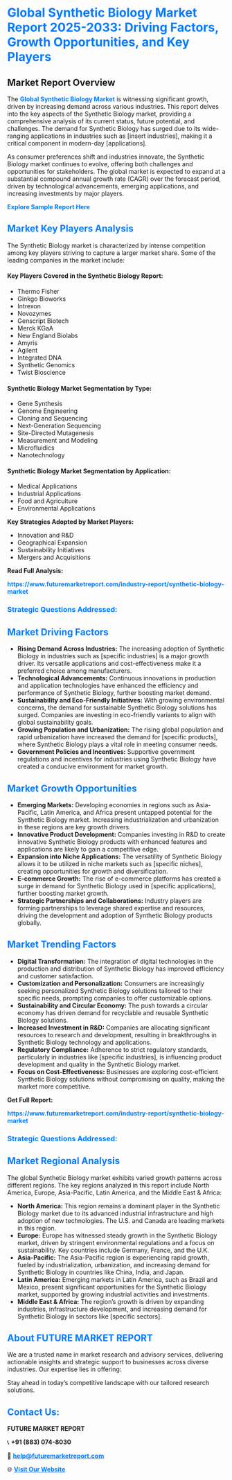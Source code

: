 <h1 style="color: #007BFF;">Global Synthetic Biology Market Report 2025-2033: Driving Factors, Growth Opportunities, and Key Players</h1>

<section id="overview">
<h2>Market Report Overview</h2>
<p>The <a href="https://www.futuremarketreport.com/industry-report/synthetic-biology-market" style="color: #007BFF; text-decoration: none;"><strong>Global Synthetic Biology Market</strong></a> is witnessing significant growth, driven by increasing demand across various industries. This report delves into the key aspects of the Synthetic Biology market, providing a comprehensive analysis of its current status, future potential, and challenges. The demand for Synthetic Biology has surged due to its wide-ranging applications in industries such as [insert industries], making it a critical component in modern-day [applications].</p>
<p>As consumer preferences shift and industries innovate, the Synthetic Biology market continues to evolve, offering both challenges and opportunities for stakeholders. The global market is expected to expand at a substantial compound annual growth rate (CAGR) over the forecast period, driven by technological advancements, emerging applications, and increasing investments by major players.</p>
</section>

<section id="overview">
<p><a href="https://www.futuremarketreport.com/request-sample/reportId=82648" style="color: #007BFF; text-decoration: none;"><strong>Explore Sample Report Here</strong></a></p>
</section>

<section id="key-players">
<h2 style="color: #007BFF;">Market Key Players Analysis</h2>
<p>The Synthetic Biology market is characterized by intense competition among key players striving to capture a larger market share. Some of the leading companies in the market include:</p>
<h4>Key Players Covered in the Synthetic Biology Report:</h4>
<ul><li>Thermo Fisher</li><li>Ginkgo Bioworks</li><li>Intrexon</li><li>Novozymes</li><li>Genscript Biotech</li><li>Merck KGaA</li><li>New England Biolabs</li><li>Amyris</li><li>Agilent</li><li>Integrated DNA</li><li>Synthetic Genomics</li><li>Twist Bioscience</li></ul>
<h4>Synthetic Biology Market Segmentation by Type:</h4>
<ul><li>Gene Synthesis</li><li>Genome Engineering</li><li>Cloning and Sequencing</li><li>Next-Generation Sequencing</li><li>Site-Directed Mutagenesis</li><li>Measurement and Modeling</li><li>Microfluidics</li><li>Nanotechnology</li></ul>

<h4>Synthetic Biology Market Segmentation by Application:</h4>
<ul><li>Medical Applications</li><li>Industrial Applications</li><li>Food and Agriculture</li><li>Environmental Applications</li></ul>
<p><strong>Key Strategies Adopted by Market Players:</strong></p>
<ul>
<li>Innovation and R&D</li>
<li>Geographical Expansion</li>
<li>Sustainability Initiatives</li>
<li>Mergers and Acquisitions</li>
</ul>
</section>

<section>
<p><strong>Read Full Analysis: </strong></p><a href="https://www.futuremarketreport.com/industry-report/synthetic-biology-market" style="color: #007BFF; text-decoration: none;"><strong>https://www.futuremarketreport.com/industry-report/synthetic-biology-market</strong></a>
<h3 style="color: #007BFF;">Strategic Questions Addressed:</h3>
</section>

<section id="driving-factors">
<h2 style="color: #007BFF;">Market Driving Factors</h2>
<ul>
<li><strong>Rising Demand Across Industries:</strong> The increasing adoption of Synthetic Biology in industries such as [specific industries] is a major growth driver. Its versatile applications and cost-effectiveness make it a preferred choice among manufacturers.</li>
<li><strong>Technological Advancements:</strong> Continuous innovations in production and application technologies have enhanced the efficiency and performance of Synthetic Biology, further boosting market demand.</li>
<li><strong>Sustainability and Eco-Friendly Initiatives:</strong> With growing environmental concerns, the demand for sustainable Synthetic Biology solutions has surged. Companies are investing in eco-friendly variants to align with global sustainability goals.</li>
<li><strong>Growing Population and Urbanization:</strong> The rising global population and rapid urbanization have increased the demand for [specific products], where Synthetic Biology plays a vital role in meeting consumer needs.</li>
<li><strong>Government Policies and Incentives:</strong> Supportive government regulations and incentives for industries using Synthetic Biology have created a conducive environment for market growth.</li>
</ul>
</section>

<section id="growth-opportunities">
<h2 style="color: #007BFF;">Market Growth Opportunities</h2>
<ul>
<li><strong>Emerging Markets:</strong> Developing economies in regions such as Asia-Pacific, Latin America, and Africa present untapped potential for the Synthetic Biology market. Increasing industrialization and urbanization in these regions are key growth drivers.</li>
<li><strong>Innovative Product Development:</strong> Companies investing in R&D to create innovative Synthetic Biology products with enhanced features and applications are likely to gain a competitive edge.</li>
<li><strong>Expansion into Niche Applications:</strong> The versatility of Synthetic Biology allows it to be utilized in niche markets such as [specific niches], creating opportunities for growth and diversification.</li>
<li><strong>E-commerce Growth:</strong> The rise of e-commerce platforms has created a surge in demand for Synthetic Biology used in [specific applications], further boosting market growth.</li>
<li><strong>Strategic Partnerships and Collaborations:</strong> Industry players are forming partnerships to leverage shared expertise and resources, driving the development and adoption of Synthetic Biology products globally.</li>
</ul>
</section>

<section id="trending-factors">
<h2 style="color: #007BFF;">Market Trending Factors</h2>
<ul>
<li><strong>Digital Transformation:</strong> The integration of digital technologies in the production and distribution of Synthetic Biology has improved efficiency and customer satisfaction.</li>
<li><strong>Customization and Personalization:</strong> Consumers are increasingly seeking personalized Synthetic Biology solutions tailored to their specific needs, prompting companies to offer customizable options.</li>
<li><strong>Sustainability and Circular Economy:</strong> The push towards a circular economy has driven demand for recyclable and reusable Synthetic Biology solutions.</li>
<li><strong>Increased Investment in R&D:</strong> Companies are allocating significant resources to research and development, resulting in breakthroughs in Synthetic Biology technology and applications.</li>
<li><strong>Regulatory Compliance:</strong> Adherence to strict regulatory standards, particularly in industries like [specific industries], is influencing product development and quality in the Synthetic Biology market.</li>
<li><strong>Focus on Cost-Effectiveness:</strong> Businesses are exploring cost-efficient Synthetic Biology solutions without compromising on quality, making the market more competitive.</li>
</ul>
</section>

<section>
<p><strong>Get Full Report: </strong></p><a href="https://www.futuremarketreport.com/industry-report/synthetic-biology-market" style="color: #007BFF; text-decoration: none;"><strong>https://www.futuremarketreport.com/industry-report/synthetic-biology-market</strong></a>
<h3 style="color: #007BFF;">Strategic Questions Addressed:</h3>
</section>


<section id="regional-analysis">
<h2 style="color: #007BFF;">Market Regional Analysis</h2>
<p>The global Synthetic Biology market exhibits varied growth patterns across different regions. The key regions analyzed in this report include North America, Europe, Asia-Pacific, Latin America, and the Middle East & Africa:</p>
<ul>
<li><strong>North America:</strong> This region remains a dominant player in the Synthetic Biology market due to its advanced industrial infrastructure and high adoption of new technologies. The U.S. and Canada are leading markets in this region.</li>
<li><strong>Europe:</strong> Europe has witnessed steady growth in the Synthetic Biology market, driven by stringent environmental regulations and a focus on sustainability. Key countries include Germany, France, and the U.K.</li>
<li><strong>Asia-Pacific:</strong> The Asia-Pacific region is experiencing rapid growth, fueled by industrialization, urbanization, and increasing demand for Synthetic Biology in countries like China, India, and Japan.</li>
<li><strong>Latin America:</strong> Emerging markets in Latin America, such as Brazil and Mexico, present significant opportunities for the Synthetic Biology market, supported by growing industrial activities and investments.</li>
<li><strong>Middle East & Africa:</strong> The region’s growth is driven by expanding industries, infrastructure development, and increasing demand for Synthetic Biology in sectors like [specific sectors].</li>
</ul>
</section>

<footer>
<h2 style="color: #007BFF;">About FUTURE MARKET REPORT</h2>
<p>We are a trusted name in market research and advisory services, delivering actionable insights and strategic support to businesses across diverse industries. Our expertise lies in offering:</p>

<p>Stay ahead in today’s competitive landscape with our tailored research solutions.</p>

<h2 style="color: #007BFF;">Contact Us:</h2>
<p><strong>FUTURE MARKET REPORT</strong></p>
<p>📞 <strong>+91 (883) 074-8030</strong></p>
<p>📧 <strong><a href="mailto:help@futuremarketreport.com" style="color: #007BFF;">help@futuremarketreport.com</a></strong></p>
<p>🌐 <strong><a href="https://www.futuremarketreport.com/" style="color: #007BFF;">Visit Our Website</a></strong></p>
</footer>